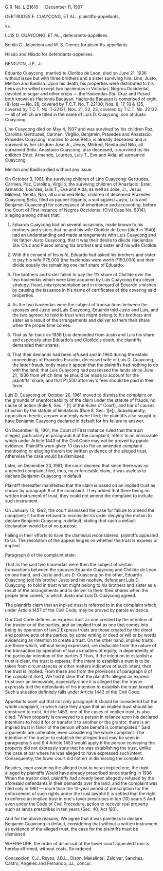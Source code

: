 G.R. No. L-21616      December 11, 1967

  

GERTRUDES F. CUAYCONG, ET AL., plaintiffs-appellants,

vs.

LUIS D. CUAYCONG, ET AL., defendants-appellees.

  

Benito C. Jalandoni and M. S. Gomez for plaintiffs-appellants.

Hilado and Hilado for defendants-appellees.

  

BENGZON, J.P., J.:

  

Eduardo Cuaycong, married to Clotilde de Leon, died on June 21, 1936 without issue but with three brothers and a sister surviving him: Lino, Justo, Meliton and Basilisa. Upon his death, his properties were distributed to his heirs as he willed except two haciendas in Victorias, Negros Occidental, devoted to sugar and other crops — the Haciendas Sta. Cruz and Pusod both known as Hacienda Bacayan. Hacienda Bacayan is comprised of eight (8) lots — No. 28, covered by T.C.T. No. T-22130; Nos. 8, 17, 18 & 135, covered by T.C.T. No. T-22131; Nos. 21, 22, 23, covered by T.C.T. No. 22132 — all of which are titled in the name of Luis D. Cuaycong, son of Justo Cuaycong.

  

Lino Cuaycong died on May 4, 1937 and was survived by his children Paz, Carolina, Gertrudes, Carmen, Virgilio, Benjamin, Praxedes and Anastacio. Praxedes Cuaycong, married to Jose Betia, is already deceased and is survived by her children Jose Jr., Jesus, Mildred, Nenita and Nilo, all surnamed Betia. Anastacio Cuaycong, also deceased, is survived by his children Ester, Armando, Lourdes, Luis T., Eva and Aida, all surnamed Cuaycong.

  

Meliton and Basilisa died without any issue.

  

On October 3, 1961, the surviving children of Lino Cuaycong: Gertrudes, Carmen, Paz, Carolina, Virgilio; the surviving children of Anastacio: Ester, Armando, Lourdes, Luis T., Eva and Aida; as well as Jose, Jr., Jesus, Mildred, Nenita, Nilo, all surnamed Betia, children of deceased Praxedes Cuaycong Betia, filed as pauper litigants, a suit against Justo, Luis and Benjamin Cuaycong1 for conveyance of inheritance and accounting, before the Court of First Instance of Negros Occidental (Civil Case No. 6314), alleging among others that:

  

1. Eduardo Cuaycong had on several occasions, made known to his brothers and sisters that he and his wife Clotilde de Leon (died in 1940) had an understanding and made arrangements with Luis Cuaycong and his father Justo Cuaycong, that it was their desire to divide Haciendas Sta. Cruz and Pusod among his brothers and sister and his wife Clotilde.

  

2. With the consent of his wife, Eduardo had asked his brothers and sister to pay his wife P75,000 (the haciendas were worth P150,000) and then divide equally the remaining one-half share of Eduardo.

  

3. The brothers and sister failed to pay the 1/2 share of Clotilde over the two haciendas which were later acquired by Luis Cuaycong thru clever strategy, fraud, misrepresentation and in disregard of Eduardo's wishes by causing the issuance in his name of certificates of title covering said properties.

  

4. As the two haciendas were the subject of transactions between the spouses and Justo and Luis Cuaycong, Eduardo told Justo and Luis, and the two agreed, to hold in trust what might belong to his brothers and sister as a result of the arrangements and deliver to them their share when the proper time comes.

  

5. That as far back as 1936 Lino demanded from Justo and Luis his share and especially after Eduardo's and Clotilde's death, the plaintiffs demanded their shares.

  

6. That their demands had been refused and in 1960 during the estate proceedings of Praxedes Escalon, deceased wife of Luis D. Cuaycong, the latter fraudulently made it appear that the plaintiffs had nothing to do with the land; that Luis Cuaycong had possessed the lands since June 21, 1936 from which time he should be made to account for the plaintiffs' share; and that P1,500 attorney's fees should be paid in their favor.

  

Luis D. Cuaycong on October 20, 1961 moved to dismiss the complaint on the grounds of unenforceability of the claim under the statute of frauds, no cause of action (Rule 8, Sec. 1 [f] of the Rules of Court), and bar of causes of action by the statute of limitations (Rule 8, Sec. 1[e]). Subsequently, opposition thereto, answer and reply were filed; the plaintiffs also sought to have Benjamin Cuaycong declared in default for his failure to answer.

  

On December 16, 1961, the Court of First Instance ruled that the trust alleged, particularly in paragraph 8 of the complaint, refers to an immovable which under Article 1443 of the Civil Code may not be proved by parole evidence. Plaintiffs were given 10 days to file an amended complaint mentioning or alleging therein the written evidence of the alleged trust, otherwise the case would be dismissed.

  

Later, on December 23, 1961, the court decreed that since there was no amended complaint filed, thus, no enforceable claim, it was useless to declare Benjamin Cuaycong in default.

  

Plaintiff thereafter manifested that the claim is based on an implied trust as shown by paragraph 8 of the complaint. They added that there being no written instrument of trust, they could not amend the complaint to include such instrument.

  

On January 13, 1962, the court dismissed the case for failure to amend the complaint; it further refused to reconsider its order denying the motion to declare Benjamin Cuaycong in default, stating that such a default declaration would be of no purpose.

  

Failing in their efforts to have the dismissal reconsidered, plaintiffs appealed to Us. The resolution of the appeal hinges on whether the trust is express or implied.

  

Paragraph 8 of the complaint state:

  

That as the said two haciendas were then the subject of certain transactions between the spouses Eduardo Cuaycong and Clotilde de Leon on one hand, and Justo and Luis D. Cuaycong on the other, Eduardo Cuaycong told his brother Justo and his nephew, defendant Luis D. Cuaycong, to hold in trust what might belong to his brothers and sister as a result of the arrangements and to deliver to them their shares when the proper time comes, to which Justo and Luis D. Cuaycong agreed.

  

The plaintiffs claim that an inplied trust is referred to in the complaint which, under Article 1457 of the Civil Code, may be proved by parole evidence.

  

Our Civil Code defines an express trust as one created by the intention of the trustor or of the parties, and an implied trust as one that comes into being by operation of law.2 Express trusts are those created by the direct and positive acts of the parties, by some writing or deed or will or by words evidencing an intention to create a trust. On the other hand, implied trusts are those which, without being expressed, are deducible from the nature of the transaction by operation of law as matters of equity, in dependently of the particular intention of the parties.3 Thus, if the intention to establish a trust is clear, the trust is express; if the intent to establish a trust is to be taken from circumstances or other matters indicative of such intent, then the trust is implied. From these and from the provisions of paragraph 8 of the complaint itself, We find it clear that the plaintiffs alleged an express trust over an immovable, especially since it is alleged that the trustor expressly told the defendants of his intention to establish the trust.lawphil Such a situation definitely falls under Article 1443 of the Civil Code.

  

Appellants point out that not only paragraph 8 should be considered but the whole complaint, in which case they argue that an implied trust should be construed to exist. Article 1453, one of the cases of implied trust, is also cited: "When property is conveyed to a person in reliance upon his declared intentions to hold it for or transfer it to another or the grantor, there is an implied trust in favor of the person whose benefit is contemplated." Said arguments are untenable, even considering the whole complaint. The intention of the trustor to establish the alleged trust may be seen in paragraphs 5 and 6.4 Article 1453 would apply if the person conveying the property did not expressly state that he was establishing the trust, unlike the case at bar where he was alleged to have expressed such intent. Consequently, the lower court did not err in dismissing the complaint.

  

Besides, even assuming the alleged trust to be an implied one, the right alleged by plaintiffs Would have already prescribed since starting in 1936 When the trustor died, plaintiffs had already been allegedly refused by the aforesaid defendants in their demands over the land, and the complaint was filed only in 1961 — more than the 10-year period of prescription for the enforcement of such rights under the trust.lawphil It is settled that the right to enforce an implied trust in one's favor prescribes in ten (10) years.5 And even under the Code of Civil Procedure, action to recover real property such as lands prescribes in ten years (Sec. 40, Act 190).

  

And for the above reasons, We agree that it was pointless to declare Benjamin Cuaycong in default, considering that without a written instrument as evidence of the alleged trust, the case for the plaintiffs must be dismissed.

  

WHEREFORE, the order of dismissal of the lower court appealed from is hereby affirmed, without costs. So ordered.

  

Concepcion, C.J., Reyes, J.B.L., Dizon, Makalintal, Zaldivar, Sanchez, Castro, Angeles and Fernando, JJ., concur.